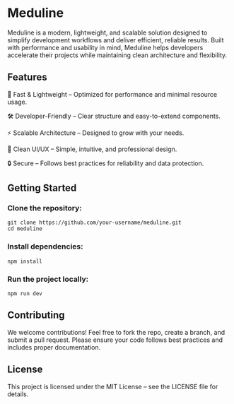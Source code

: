 # Meduline

Meduline is a modern, lightweight, and scalable solution designed to simplify development workflows and deliver efficient, reliable results. Built with performance and usability in mind, Meduline helps developers accelerate their projects while maintaining clean architecture and flexibility.

## Features

🚀 Fast & Lightweight – Optimized for performance and minimal resource usage.

🛠 Developer-Friendly – Clear structure and easy-to-extend components.

⚡ Scalable Architecture – Designed to grow with your needs.

🎨 Clean UI/UX – Simple, intuitive, and professional design.

🔒 Secure – Follows best practices for reliability and data protection.

## Getting Started

### Clone the repository:

```
git clone https://github.com/your-username/meduline.git
cd meduline
```

### Install dependencies:

```
npm install
```

### Run the project locally:
```
npm run dev
```

## Contributing

We welcome contributions! Feel free to fork the repo, create a branch, and submit a pull request. Please ensure your code follows best practices and includes proper documentation.

## License

This project is licensed under the MIT License – see the LICENSE
 file for details.
